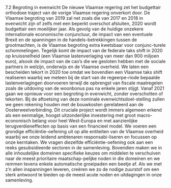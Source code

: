 7.2 Begroting in evenwicht De nieuwe Vlaamse regering zet het budgettair orthodoxe traject van de vorige Vlaamse regering onverkort door. De Vlaamse begroting van 2019 zal net zoals die van 2017 en 2018 in evenwicht zijn of zelfs met een beperkt overschot afsluiten, 2020 wordt budgettair een moeilijker jaar. Als gevolg van de huidige onzekere internationale economische conjunctuur, de impact van een eventuele Brexit en de spanningen in de handels-betrekkingen tussen de grootmachten, is de Vlaamse begroting extra kwetsbaar voor conjunc-turele schommelingen. Tegelijk komt de impact van de federale taks shift in 2020 op kruissnelheid (een Vlaamse lastenverlaging van meer dan 900 miljoen euro), alsook de impact van de cao’s die we gesloten hebben met de sociale partners in welzijn, onderwijs en de Vlaamse overheid. We laten een bescheiden tekort in 2020 toe omdat we bovendien een Vlaamse taks shift realiseren waarbij we meteen bij de start van de regeerpe-riode bepaalde lastenverlagingen doorvoeren terwijl de opbrengst van fiscale maatregelen zoals de uitdoving van de woonbonus pas na enkele jaren stijgt. Vanaf 2021 gaan we opnieuw voor een begroting in evenwicht, zonder overschotten of tekorten. Bij de aftoetsing van deze nominale evenwichtsdoel-stelling zullen we geen rekening houden met de bouwkosten gerelateerd aan de Oosterweelverbinding. Dit cruciale project wordt immers algemeen erkend als een eenmalige, hoogst uitzonderlijke investering met groot macro-economisch belang voor heel West-Europa en met aanzienlijke terugverdieneffecten op basis van een financieel model. We voeren een grondige efficiëntie-oefening uit op alle entiteiten van de Vlaamse overheid waarbij we onze leidend ambtenaren responsabi-liseren en focussen op onze kerntaken. We vragen diezelfde efficiëntie-oefening ook aan een reeks gesubsidieerde sectoren in de samenleving. Bovendien maken we in alle inhoudelijke domeinen specifieke keuzes om middelen te verschuiven naar de meest prioritaire maatschap-pelijke noden in die domeinen en we remmen tevens enkele automatische groeipaden een beetje af. Als we met z’n allen inspanningen leveren, creëren we zo de nodige zuurstof om een sterk antwoord te bieden op de meest acute noden en uitdagingen in onze samenleving. 